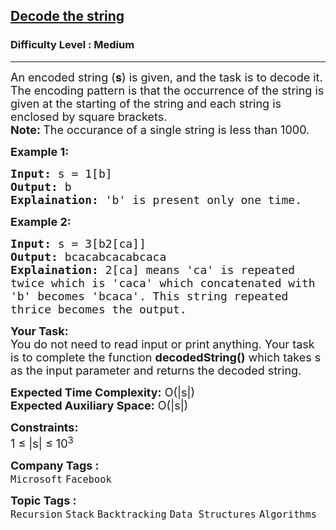 <h2><a href="https://www.geeksforgeeks.org/problems/decode-the-string2444/1?page=2&category=Recursion&sortBy=submissions">Decode the string</a></h2><h3>Difficulty Level : Medium</h3><hr><div class="problems_problem_content__Xm_eO"><p><span style="font-size:18px">An encoded string (<strong>s</strong>) is given, and the task is to decode it. The encoding pattern is that the occurrence of the string is given at the starting of the string and each string is enclosed by square brackets.<br>
<strong>Note:&nbsp;</strong>The occurance of a single&nbsp;string is&nbsp;less than 1000.</span></p>

<p><strong><span style="font-size:18px">Example 1:</span></strong></p>

<pre><span style="font-size:18px"><strong>Input:</strong> s = 1[b]
<strong>Output:</strong> b
<strong>Explaination:</strong> 'b' is present only one time.</span></pre>

<p><strong><span style="font-size:18px">Example 2:</span></strong></p>

<pre><span style="font-size:18px"><strong>Input:</strong> s = 3[b2[ca]]
<strong>Output:</strong> bcacabcacabcaca
<strong>Explaination:</strong> 2[ca] means 'ca' is repeated 
twice which is 'caca' which concatenated with 
'b' becomes 'bcaca'. This string repeated 
thrice becomes the output.</span></pre>

<p><span style="font-size:18px"><strong>Your Task:</strong><br>
You do not need to read input or print anything. Your task is to complete the function <strong>decodedString()</strong> which takes s as the input parameter and returns the decoded string.</span></p>

<p><span style="font-size:18px"><strong>Expected Time Complexity:</strong> O(|s|)<br>
<strong>Expected Auxiliary Space:</strong> O(|s|)</span></p>

<p><span style="font-size:18px"><strong>Constraints:</strong><br>
1 ≤ |s| ≤ 10<sup>3</sup>&nbsp;</span></p>
</div><p><span style=font-size:18px><strong>Company Tags : </strong><br><code>Microsoft</code>&nbsp;<code>Facebook</code>&nbsp;<br><p><span style=font-size:18px><strong>Topic Tags : </strong><br><code>Recursion</code>&nbsp;<code>Stack</code>&nbsp;<code>Backtracking</code>&nbsp;<code>Data Structures</code>&nbsp;<code>Algorithms</code>&nbsp;